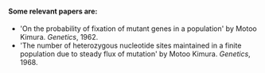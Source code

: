#### Some relevant papers are:

* 'On the probability of fixation of mutant genes in a population' by Motoo Kimura. *Genetics*, 1962.
* 'The number of heterozygous nucleotide sites maintained in a finite population due to steady flux of mutation' by Motoo Kimura. *Genetics*, 1968.
